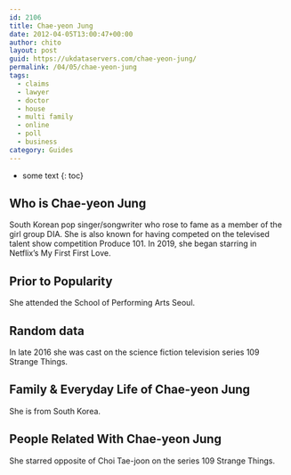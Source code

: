 ```yaml
---
id: 2106
title: Chae-yeon Jung
date: 2012-04-05T13:00:47+00:00
author: chito
layout: post
guid: https://ukdataservers.com/chae-yeon-jung/
permalink: /04/05/chae-yeon-jung
tags:
  - claims
  - lawyer
  - doctor
  - house
  - multi family
  - online
  - poll
  - business
category: Guides
---
```


* some text
{: toc}


## Who is  Chae-yeon Jung
                  
                  
                  
South Korean pop singer/songwriter who rose to fame as a member of the girl group DIA. She is also known for having competed on the televised talent show competition Produce 101. In 2019, she began starring in Netflix&#8217;s My First First Love. 
                  
                
                
                
## Prior to Popularity 
                  
                  
                  
She attended the School of Performing Arts Seoul. 
                  
                
                
                
## Random data 
                  
                  
                  
In late 2016 she was cast on the science fiction television series 109 Strange Things. 
                  
                
                
                
## Family & Everyday Life of Chae-yeon Jung
                  
                  
                  
She is from South Korea. 
                  
                
                
                
## People Related With  Chae-yeon Jung
                  
                  
                  
She starred opposite of Choi Tae-joon on the series 109 Strange Things. 
                  
                
              
            
          
          
          
    
    
  
